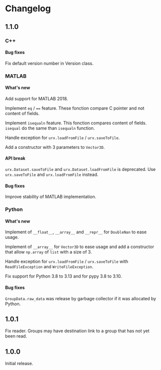 # Changelog

## 1.1.0

### C++

#### Bug fixes

Fix default version number in Version class.

### MATLAB

#### What's new

Add support for MATLAB 2018.

Implement `eq` / `==` feature. These fonction compare C pointer and not content of fields.

Implement `isequaln` feature. This fonction compares content of fields. `isequal` do the same than `isequaln` function.

Handle exception for `urx.loadFromFile` / `urx.saveToFile`.

Add a constructor with 3 parameters to `Vector3D`.

#### API break

`urx.Dataset.saveToFile` and `urx.Dataset.loadFromFile` is deprecated. Use `urx.saveToFile` and `urx.loadFromFile` instead.

#### Bug fixes

Improve stability of MATLAB implementation.

### Python

#### What's new

Implement of `__float__`, `__array__` and `__repr__` for `DoubleNan` to ease usage.

Implement of `__array__` for `Vector3D` to ease usage and add a constructor that allow `np.array` of `list` with a size of 3.

Handle exception for `urx.loadFromFile` / `urx.saveToFile` with `ReadFileException` and `WriteFileException`.

Fix support for Python 3.8 to 3.13 and for pypy 3.8 to 3.10.

#### Bug fixes

`GroupData.raw_data` was release by garbage collector if it was allocated by Python.

## 1.0.1

Fix reader. Groups may have destination link to a group that has not yet been read.

## 1.0.0

Initial release.
